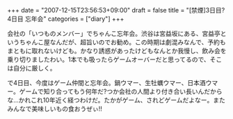 +++
date = "2007-12-15T23:56:53+09:00"
draft = false
title = "[禁煙]3日目?4日目 忘年会"
categories = ["diary"]
+++

会社の「いつものメンバー」でちゃんこ忘年会。渋谷は宮益坂にある、宮益亭というちゃんこ屋なんだが、超旨いのでお勧め。この時期は劇混みなんで、予約もまともに取れないけども。かなり誘惑があったけどもなんとか我慢し、飲み会を乗り切りましたわい。1本でも吸ったらゲームオーバーだと思ってるので、そこは自分に厳しく。

で4日目、今度はゲーム仲間と忘年会。鍋ウマー、生牡蠣ウマー、日本酒ウマー。ゲームで知り合ってもう何年だ?つか会社の人間より付き合い長いんだからな…かれこれ10年近く経つわけだ。たかがゲーム、されどゲームだよなー。またみんなで美味しいもの食おうぜぃ!!
